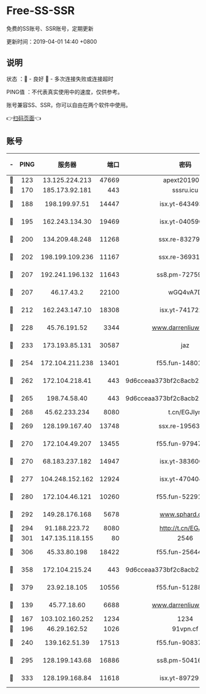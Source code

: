 # Free-SS-SSR

免费的SS账号、SSR账号，定期更新

更新时间：2019-04-01 14:40 +0800

## 说明

状态     ：🙂 - 良好 🙁 - 多次连接失败或连接超时

PING值   ：不代表真实使用中的速度，仅供参考。

账号兼容SS、SSR，你可以自由在两个软件中使用。

👉[扫码页面](https://liesauer.github.io/Free-SS-SSR/)👈

## 账号

|-|PING|服务器|端口|密码|加密方式|区域|
|:----:|:----:|:-----:|-----:|:----:|:----:|:----:|
|🙂|123|13.125.224.213|47669|apext2019001|chacha20|KR|
|🙂|170|185.173.92.181|443|sssru.icu|rc4-md5|RU|
|🙂|188|198.199.97.51|14447|isx.yt-64349334|aes-256-cfb|US|
|🙂|195|162.243.134.30|19469|isx.yt-04059009|aes-256-cfb|US|
|🙂|200|134.209.48.248|11268|ssx.re-83279244|aes-256-cfb|US|
|🙂|202|198.199.109.236|11167|ssx.re-36931734|aes-256-cfb|US|
|🙂|207|192.241.196.132|11643|ss8.pm-72759398|aes-256-cfb|US|
|🙂|207|46.17.43.2|22100|wGQ4vA7D|aes-256-gcm|RU|
|🙂|212|162.243.147.10|18308|isx.yt-74172244|aes-256-cfb|US|
|🙂|228|45.76.191.52|3344|www.darrenliuwei.com|aes-256-cfb|AU|
|🙂|233|173.193.85.131|30587|jaz|aes-256-cfb|US|
|🙂|254|172.104.211.238|13401|f55.fun-14801280|aes-256-cfb|US|
|🙂|262|172.104.218.41|443|9d6cceaa373bf2c8acb22e60b6a58be6|aes-256-cfb|US|
|🙂|265|198.74.58.40|443|9d6cceaa373bf2c8acb22e60b6a58be6|aes-256-cfb|US|
|🙂|268|45.62.233.234|8080|t.cn/EGJIyrl|rc4-md5|CA|
|🙂|269|128.199.167.40|13748|ssx.re-19563702|aes-256-cfb|SG|
|🙂|270|172.104.49.207|13455|f55.fun-97947555|aes-256-cfb|SG|
|🙂|270|68.183.237.182|14947|isx.yt-38360032|aes-256-cfb|SG|
|🙂|277|104.248.152.162|12924|isx.yt-47040451|aes-256-cfb|SG|
|🙂|280|172.104.46.121|10260|f55.fun-52291486|aes-256-cfb|SG|
|🙂|292|149.28.176.168|5678|www.sphard.com|aes-256-cfb|SG|
|🙂|294|91.188.223.72|8080|http://t.cn/EGJIyrl|rc4-md5|RU|
|🙂|301|147.135.118.155|80|2546|chacha20|US|
|🙂|306|45.33.80.198|18422|f55.fun-25644172|aes-256-cfb|US|
|🙂|358|172.104.215.24|443|9d6cceaa373bf2c8acb22e60b6a58be6|aes-256-cfb|US|
|🙂|379|23.92.18.105|10556|f55.fun-51288574|aes-256-cfb|US|
|🙂|139|45.77.18.60|6688|www.darrenliuwei.com|aes-256-cfb|JP|
|🙂|167|103.102.160.252|1234|1234|rc4-md5|JP|
|🙂|196|46.29.162.52|1026|91vpn.cf|rc4-md5|RU|
|🙂|240|139.162.51.39|17513|f55.fun-90837350|aes-256-cfb|SG|
|🙂|295|128.199.143.68|16886|ss8.pm-50416761|aes-256-cfb|SG|
|🙂|333|128.199.168.84|11618|isx.yt-89729169|aes-256-cfb|SG|

